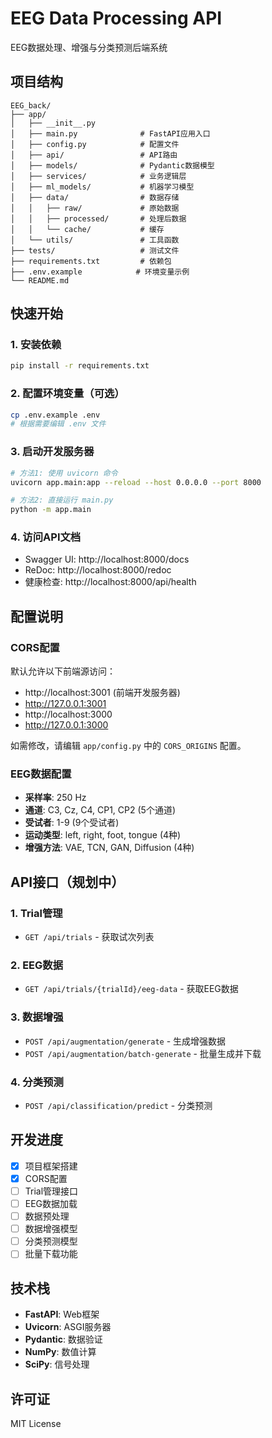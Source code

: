 # EEG Data Processing API

EEG数据处理、增强与分类预测后端系统

## 项目结构

```
EEG_back/
├── app/
│   ├── __init__.py
│   ├── main.py              # FastAPI应用入口
│   ├── config.py            # 配置文件
│   ├── api/                 # API路由
│   ├── models/              # Pydantic数据模型
│   ├── services/            # 业务逻辑层
│   ├── ml_models/           # 机器学习模型
│   ├── data/                # 数据存储
│   │   ├── raw/             # 原始数据
│   │   ├── processed/       # 处理后数据
│   │   └── cache/           # 缓存
│   └── utils/               # 工具函数
├── tests/                   # 测试文件
├── requirements.txt         # 依赖包
├── .env.example            # 环境变量示例
└── README.md
```

## 快速开始

### 1. 安装依赖

```bash
pip install -r requirements.txt
```

### 2. 配置环境变量（可选）

```bash
cp .env.example .env
# 根据需要编辑 .env 文件
```

### 3. 启动开发服务器

```bash
# 方法1: 使用 uvicorn 命令
uvicorn app.main:app --reload --host 0.0.0.0 --port 8000

# 方法2: 直接运行 main.py
python -m app.main
```

### 4. 访问API文档

- Swagger UI: http://localhost:8000/docs
- ReDoc: http://localhost:8000/redoc
- 健康检查: http://localhost:8000/api/health

## 配置说明

### CORS配置

默认允许以下前端源访问：
- http://localhost:3001 (前端开发服务器)
- http://127.0.0.1:3001
- http://localhost:3000
- http://127.0.0.1:3000

如需修改，请编辑 `app/config.py` 中的 `CORS_ORIGINS` 配置。

### EEG数据配置

- **采样率**: 250 Hz
- **通道**: C3, Cz, C4, CP1, CP2 (5个通道)
- **受试者**: 1-9 (9个受试者)
- **运动类型**: left, right, foot, tongue (4种)
- **增强方法**: VAE, TCN, GAN, Diffusion (4种)

## API接口（规划中）

### 1. Trial管理
- `GET /api/trials` - 获取试次列表

### 2. EEG数据
- `GET /api/trials/{trialId}/eeg-data` - 获取EEG数据

### 3. 数据增强
- `POST /api/augmentation/generate` - 生成增强数据
- `POST /api/augmentation/batch-generate` - 批量生成并下载

### 4. 分类预测
- `POST /api/classification/predict` - 分类预测

## 开发进度

- [x] 项目框架搭建
- [x] CORS配置
- [ ] Trial管理接口
- [ ] EEG数据加载
- [ ] 数据预处理
- [ ] 数据增强模型
- [ ] 分类预测模型
- [ ] 批量下载功能

## 技术栈

- **FastAPI**: Web框架
- **Uvicorn**: ASGI服务器
- **Pydantic**: 数据验证
- **NumPy**: 数值计算
- **SciPy**: 信号处理

## 许可证

MIT License
